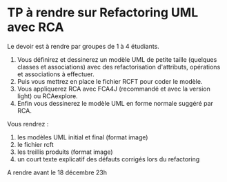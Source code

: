 #	TP à rendre sur Refactoring UML avec RCA

Le devoir est à rendre par groupes de 1 à 4 étudiants.

1. Vous définirez et dessinerez un modèle UML de petite taille (quelques classes et associations) avec des refactorisation d'attributs, opérations et associations à effectuer.
2. Puis vous mettrez en place le fichier RCFT pour coder le modèle.
3. Vous appliquerez RCA avec FCA4J (recommandé et avec la version light) ou RCAexplore.
4. Enfin vous dessinerez le modèle UML en forme normale suggéré par RCA.

Vous rendrez :
1. les modèles UML initial et final (format image)
2. le fichier rcft
3. les treillis produits (format image)
4. un court texte explicatif des défauts corrigés lors du refactoring



A rendre avant le 18 décembre 23h